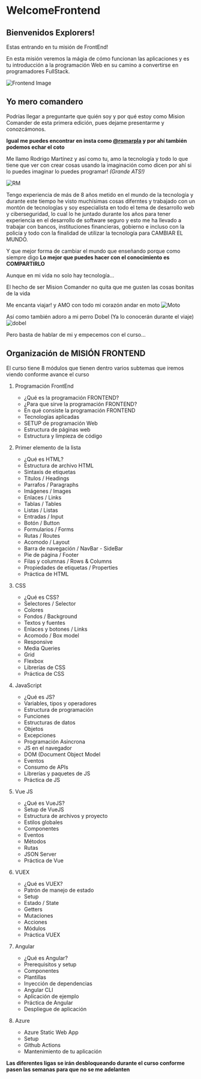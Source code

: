 # WelcomeFrontend

## Bienvenidos Explorers!

Estas entrando en tu misión de FrontEnd!

En esta misión veremos la mágia de cómo funcionan las aplicaciones y es tu introducción a la programación Web en su camino a convertirse en programadores FullStack.

![Frontend Image](./images/frontend.gif)

## Yo mero comandero

Podrías llegar a preguntarte que quién soy y por qué estoy como Mision Comander de esta primera edición, pues dejame presentarme y conozcámonos.

**Igual me puedes encontrar en insta como [@romarpla](https://www.instagram.com/romarpla/?hl=en) y por ahí también podemos echar el coto**

Me llamo Rodrigo Martínez y así como tu, amo la tecnología y todo lo que tiene que ver con crear cosas usando la imaginación como dicen por ahí si lo puedes imaginar lo puedes programar! *(Grande ATS!)*

![RM](./images/perfilRodrigo.PNG)

Tengo experiencia de más de 8 años metido en el mundo de la tecnología y durante este tiempo he visto muchísimas cosas diferntes y trabajado con un montón de tecnologías y soy especialista en todo el tema de desarrollo web y ciberseguridad, lo cual lo he juntado durante los años para tener experiencia en el desarrollo de software seguro y esto me ha llevado a trabajar con bancos, instituciones financieras, gobierno e incluso con la policía y todo con la finalidad de utilizar la tecnología para CAMBIAR EL MUNDO.

Y que mejor forma de cambiar el mundo que enseñando porque como siempre digo **Lo mejor que puedes hacer con el conocimiento es COMPARTIRLO**

Aunque en mi vida no solo hay tecnología...

El hecho de ser Mision Comander no quita que me gusten las cosas bonitas de la vida

Me encanta viajar! y AMO con todo mi corazón andar en moto
![Moto](./images/moto.png)

Así como también adoro a mi perro Dobel (Ya lo conocerán durante el viaje)
![dobel](./images/dobel.png)

Pero basta de hablar de mi y empecemos con el curso...

## Organización de MISIÓN FRONTEND

El curso tiene 8 módulos que tienen dentro varios subtemas que iremos viendo conforme avance el curso

1. Programación FrontEnd
    - ¿Qué es la programación FRONTEND?
	- ¿Para que sirve la programación FRONTEND?
	- En qué consiste la programación FRONTEND
	- Tecnologías aplicadas
	- SETUP de programación Web
	- Estructura de páginas web
	- Estructura y limpieza de código

2. Primer elemento de la lista
    - ¿Qué es HTML?
	- Estructura de archivo HTML
	- Sintaxis de etiquetas
	- Titulos / Headings
	- Parrafos / Paragraphs
	- Imágenes / Images
	- Enlaces / Links
	- Tablas / Tables
	- Listas / Listas
	- Entradas / Input
	- Botón / Button
	- Formularios / Forms
	- Rutas / Routes
	- Acomodo / Layout
	- Barra de navegación / NavBar - SideBar
	- Pie de página / Footer
	- Filas y columnas / Rows & Columns
	- Propiedades de etiquetas / Properties
	- Práctica de HTML

3. CSS
    - ¿Qué es CSS?
	- Selectores / Selector
	- Colores
	- Fondos / Background
	- Textos y fuentes
	- Enlaces y botones / Links
	- Acomodo / Box model
	- Responsive
	- Media Queries
	- Grid
	- Flexbox
	- Librerías de CSS
	- Práctica de CSS

4. JavaScript
    - ¿Qué es JS?
	- Variables, tipos y operadores
	- Estructura de programación
	- Funciones
	- Estructuras de datos
	- Objetos
	- Excepciones
	- Programación Asincrona
	- JS en el navegador
	- DOM (Document Object Model
	- Eventos
	- Consumo de APIs
	- Librerías y paquetes de JS
	- Práctica de JS

5. Vue JS
    - ¿Qué es VueJS?
	- Setup de VueJS
	- Estructura de archivos y proyecto
	- Estilos globales
	- Componentes
	- Eventos
	- Métodos
	- Rutas
	- JSON Server
	- Práctica de Vue

6. VUEX
    - ¿Qué es VUEX?
	- Patrón de manejo de estado
	- Setup
	- Estado / State
	- Getters
	- Mutaciones
	- Acciones
	- Módulos
	- Práctica VUEX

7. Angular
    - ¿Qué es Angular?
	- Prerequisitos y setup
	- Componentes
	- Plantillas
	- Inyección de dependencias
	- Angular CLI
	- Aplicación de ejemplo 
	- Práctica de Angular
	- Despliegue de aplicación

8. Azure
    - Azure Static Web App
	- Setup
	- Github Actions
	- Mantenimiento de tu aplicación

**Las diferentes ligas se irán desbloqueando durante el curso conforme pasen las semanas para que no se me adelanten**

